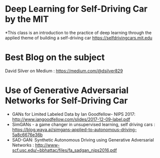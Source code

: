 # Deep Learning for Self-Driving Car by the MIT 
*This class is an introduction to the practice of deep learning through the applied theme of building a self-driving car 
https://selfdrivingcars.mit.edu

# Best Blog on the subject 
David Silver on Medium : https://medium.com/@dsilver829

# Use of Generative Adversarial Networks for Self-Driving Car 
* GANs for Limited Labeled Data by Ian Goodfellow- NIPS 2017: http://www.iangoodfellow.com/slides/2017-12-09-label.pdf
* SimGANs - a game changer in unsupervised learning, self driving cars : https://blog.waya.ai/simgans-applied-to-autonomous-driving-5a8c6676e36b
* SAD-GAN: Synthetic Autonomous Driving using Generative Adversarial Networks : http://www-scf.usc.edu/~bbhattac/files/fa_sadgan_nips2016.pdf

